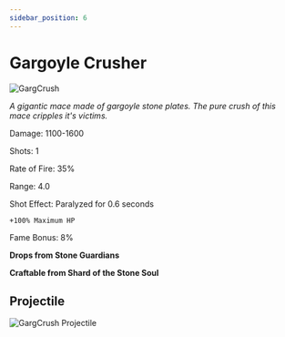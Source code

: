 ```yaml
---
sidebar_position: 6
---
```


# Gargoyle Crusher

![GargCrush](https://vwiki.valorserver.com/api/item/picture/gargoyle%20crusher)

<i>A gigantic mace made of gargoyle stone plates. The pure crush of this mace cripples it's victims.</i>

Damage: 1100-1600

Shots: 1

Rate of Fire: 35% 

Range: 4.0

Shot Effect: Paralyzed for 0.6 seconds

    +100% Maximum HP

Fame Bonus: 8%

**Drops from Stone Guardians**

**Craftable from Shard of the Stone Soul**

## Projectile

![GargCrush Projectile](https://cdn.discordapp.com/attachments/948363241631916122/950420834726584340/crusher.gif)
